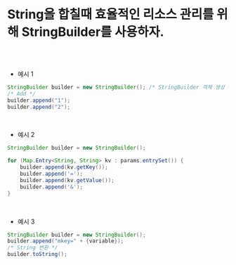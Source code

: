 # String을 합칠때 효율적인 리소스 관리를 위해 StringBuilder를 사용하자.

<br /><br />

* 예시 1
```java
StringBuilder builder = new StringBuilder(); /* StringBuilder 객체 생성 */
/* Add */
builder.append("1");
builder.append("2");
```

<br />

* 예시 2
```java
StringBuilder builder = new StringBuilder();

for (Map.Entry<String, String> kv : params.entrySet()) {
    builder.append(kv.getKey());
    builder.append('=');
    builder.append(kv.getValue());
    builder.append('&');
}
```

<br />

* 예시 3
```java
StringBuilder builder = new StringBuilder();
builder.append("mkey=" + {variable});
/* String 변환 */
builder.toString();
```
